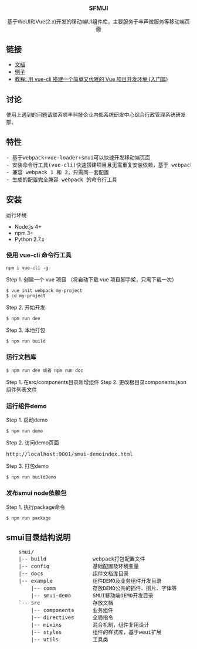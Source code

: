 <h3 align="center">SFMUI</h3>
<p align="center">
	基于WeUI和Vue(2.x)开发的移动端UI组件库，主要服务于丰声微服务等移动端页面
</p>

## 链接
- [文档]()
- [例子]()
- [教程: 用 vue-cli 搭建一个简单又优雅的 Vue 项目开发环境 (入门篇)]()

## 讨论
使用上遇到的问题请联系顺丰科技企业内部系统研发中心综合行政管理系统研发部。

## 特性
<pre>
- 基于webpack+vue-loader+smui可以快速开发移动端页面
- 安装命令行工具(vue-cli)快速搭建项目且无需重复安装依赖，基于 webpack 2
- 兼容 webpack 1 和 2，只需同一套配置
- 生成的配置完全兼容 webpack 的命令行工具
</pre>
## 安装

运行环境
- Node.js 4+
- npm 3+
- Python 2.7.x


### 使用 vue-cli 命令行工具
```shell
npm i vue-cli -g
```

Step 1. 创建一个 vue 项目 （将自动下载 vue 项目脚手架，只需下载一次）
```shell
$ vue init webpack my-project
$ cd my-project
```

Step 2. 开始开发
```shell
$ npm run dev
```

Step 3. 本地打包
```shell
$ npm run build
```


### 运行文档库
```shell
$ npm run dev 或者 npm run doc
```

Step 1. 在src/components目录新增组件
Step 2. 更改根目录components.json组件列表文件

### 运行组件demo

Step 1. 启动demo
```shell
$ npm run demo
```


Step 2. 访问demo页面

<pre>
http://localhost:9001/smui-demoindex.html
</pre>

Step 3. 打包demo
```shell
$ npm run buildDemo
```

### 发布smui node依赖包

Step 1. 执行package命令
```shell
$ npm run package
```


## smui目录结构说明

<pre>
    smui/
    |-- build               webpack打包配置文件
    |-- config	            基础配置及环境变量
    |-- docs 	            组件文档库目录
    |-- example             组件DEMO及业务组件开发目录
        |-- comm            存放DEMO公共的插件、图片、字体等
        |-- smui-demo       SMUI移动端DEMO开发目录
    `-- src                 存放文档
        |-- components      业务组件
        |-- directives      全局指令
        |-- mixins          混合机制，组件复用设计
        |-- styles          组件的样式库，基于weui扩展
        |-- utils           工具类
</pre>
